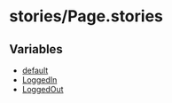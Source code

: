 # stories/Page.stories

## Variables

- [default](variables/default.md)
- [LoggedIn](variables/LoggedIn.md)
- [LoggedOut](variables/LoggedOut.md)
